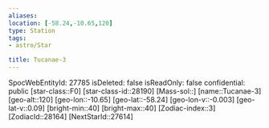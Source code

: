 ```yaml
---
aliases: 
location: [-58.24,-10.65,120]
type: Station
tags:
- astro/Star

title: Tucanae-3
---
```

SpocWebEntityId: 27785
isDeleted: false
isReadOnly: false
confidential: public
[star-class::F0]
[star-class-id::28190]
[Mass-sol::]
[name::Tucanae-3]
[geo-alt::120]
[geo-lon::-10.65]
[geo-lat::-58.24]
[geo-lon-v::-0.003]
[geo-lat-v::0.09]
[bright-min::40]
[bright-max::40]
[Zodiac-index::3]
[ZodiacId::28164]
[NextStarId::27614]



